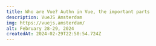 ```yaml
---
title: Who are Vue? Authn in Vue, the important parts
description: VueJS Amsterdam
img: https://vuejs.amsterdam/
alt: February 28-29, 2024
createdAt: 2024-02-29T22:50:54.724Z
---
```

